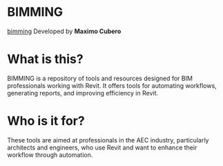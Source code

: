 # BIMMING
[bimming](https://github.com/maxcubcru88/Bimming/blob/main/Bimming_Overview.png)
Developed by **Maximo Cubero**

# What is this?
BIMMING is a repository of tools and resources designed for BIM professionals working with Revit. It offers tools for automating workflows, generating reports, and improving efficiency in Revit.

# Who is it for?
These tools are aimed at professionals in the AEC industry, particularly architects and engineers, who use Revit and want to enhance their workflow through automation.

